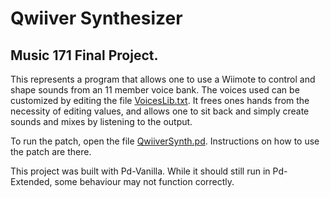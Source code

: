 # Qwiiver Synthesizer
## Music 171 Final Project.

This represents a program that allows one to use a Wiimote to control and shape sounds from an 11 member voice bank. The voices used can be customized by editing the file [VoicesLib.txt](VoicesLib.txt). It frees ones hands from the necessity of editing values, and allows one to sit back and simply create sounds and mixes by listening to the output.

To run the patch, open the file [QwiiverSynth.pd](Qwiiversynth.pd).
Instructions on how to use the patch are there.

This project was built with Pd-Vanilla. While it should still run in Pd-Extended, some behaviour may not function correctly.